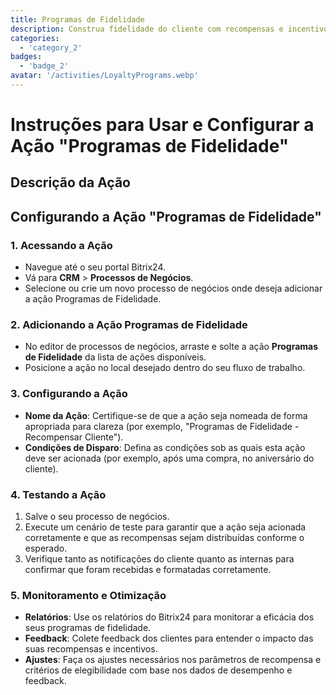 ```yaml
---
title: Programas de Fidelidade
description: Construa fidelidade do cliente com recompensas e incentivos.
categories: 
  - 'category_2'
badges: 
  - 'badge_2'
avatar: '/activities/LoyaltyPrograms.webp'
---
```

# Instruções para Usar e Configurar a Ação "Programas de Fidelidade"

## Descrição da Ação

## **Configurando a Ação "Programas de Fidelidade"**

### 1. Acessando a Ação
- Navegue até o seu portal Bitrix24.
- Vá para **CRM** > **Processos de Negócios**.
- Selecione ou crie um novo processo de negócios onde deseja adicionar a ação Programas de Fidelidade.

### 2. Adicionando a Ação Programas de Fidelidade
- No editor de processos de negócios, arraste e solte a ação **Programas de Fidelidade** da lista de ações disponíveis.
- Posicione a ação no local desejado dentro do seu fluxo de trabalho.

### 3. Configurando a Ação
- **Nome da Ação**: Certifique-se de que a ação seja nomeada de forma apropriada para clareza (por exemplo, "Programas de Fidelidade - Recompensar Cliente").
- **Condições de Disparo**: Defina as condições sob as quais esta ação deve ser acionada (por exemplo, após uma compra, no aniversário do cliente).

### 4. Testando a Ação
1. Salve o seu processo de negócios.
2. Execute um cenário de teste para garantir que a ação seja acionada corretamente e que as recompensas sejam distribuídas conforme o esperado.
3. Verifique tanto as notificações do cliente quanto as internas para confirmar que foram recebidas e formatadas corretamente.

### 5. Monitoramento e Otimização
- **Relatórios**: Use os relatórios do Bitrix24 para monitorar a eficácia dos seus programas de fidelidade.
- **Feedback**: Colete feedback dos clientes para entender o impacto das suas recompensas e incentivos.
- **Ajustes**: Faça os ajustes necessários nos parâmetros de recompensa e critérios de elegibilidade com base nos dados de desempenho e feedback.